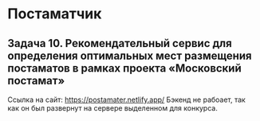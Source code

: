 # Постаматчик

##  Задача 10. Рекомендательный сервис для определения оптимальных мест размещения постаматов в рамках проекта «Московский постамат»

Ссылка на сайт: https://postamater.netlify.app/
Бэкенд не рабоает, так как он был развернут на сервере выделенном для конкурса.
